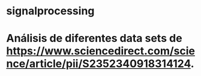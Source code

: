 # signalprocessing
# Análisis de diferentes data sets de https://www.sciencedirect.com/science/article/pii/S2352340918314124.
